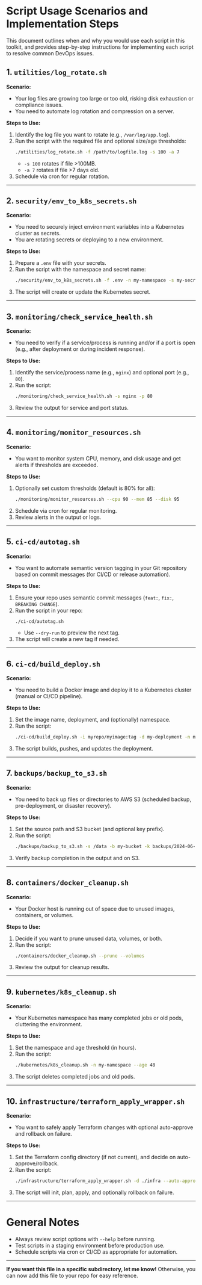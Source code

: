 # Script Usage Scenarios and Implementation Steps

This document outlines when and why you would use each script in this toolkit, and provides step-by-step instructions for implementing each script to resolve common DevOps issues.



## 1. `utilities/log_rotate.sh`
**Scenario:**
- Your log files are growing too large or too old, risking disk exhaustion or compliance issues.
- You need to automate log rotation and compression on a server.

**Steps to Use:**
1. Identify the log file you want to rotate (e.g., `/var/log/app.log`).
2. Run the script with the required file and optional size/age thresholds:
   ```bash
   ./utilities/log_rotate.sh -f /path/to/logfile.log -s 100 -a 7
   ```
   - `-s 100` rotates if file >100MB.
   - `-a 7` rotates if file >7 days old.
3. Schedule via cron for regular rotation.

---

## 2. `security/env_to_k8s_secrets.sh`
**Scenario:**
- You need to securely inject environment variables into a Kubernetes cluster as secrets.
- You are rotating secrets or deploying to a new environment.

**Steps to Use:**
1. Prepare a `.env` file with your secrets.
2. Run the script with the namespace and secret name:
   ```bash
   ./security/env_to_k8s_secrets.sh -f .env -n my-namespace -s my-secret
   ```
3. The script will create or update the Kubernetes secret.

---

## 3. `monitoring/check_service_health.sh`
**Scenario:**
- You need to verify if a service/process is running and/or if a port is open (e.g., after deployment or during incident response).

**Steps to Use:**
1. Identify the service/process name (e.g., `nginx`) and optional port (e.g., `80`).
2. Run the script:
   ```bash
   ./monitoring/check_service_health.sh -s nginx -p 80
   ```
3. Review the output for service and port status.

---

## 4. `monitoring/monitor_resources.sh`
**Scenario:**
- You want to monitor system CPU, memory, and disk usage and get alerts if thresholds are exceeded.

**Steps to Use:**
1. Optionally set custom thresholds (default is 80% for all):
   ```bash
   ./monitoring/monitor_resources.sh --cpu 90 --mem 85 --disk 95
   ```
2. Schedule via cron for regular monitoring.
3. Review alerts in the output or logs.

---

## 5. `ci-cd/autotag.sh`
**Scenario:**
- You want to automate semantic version tagging in your Git repository based on commit messages (for CI/CD or release automation).

**Steps to Use:**
1. Ensure your repo uses semantic commit messages (`feat:`, `fix:`, `BREAKING CHANGE`).
2. Run the script in your repo:
   ```bash
   ./ci-cd/autotag.sh
   ```
   - Use `--dry-run` to preview the next tag.
3. The script will create a new tag if needed.

---

## 6. `ci-cd/build_deploy.sh`
**Scenario:**
- You need to build a Docker image and deploy it to a Kubernetes cluster (manual or CI/CD pipeline).

**Steps to Use:**
1. Set the image name, deployment, and (optionally) namespace.
2. Run the script:
   ```bash
   ./ci-cd/build_deploy.sh -i myrepo/myimage:tag -d my-deployment -n my-namespace
   ```
3. The script builds, pushes, and updates the deployment.

---

## 7. `backups/backup_to_s3.sh`
**Scenario:**
- You need to back up files or directories to AWS S3 (scheduled backup, pre-deployment, or disaster recovery).

**Steps to Use:**
1. Set the source path and S3 bucket (and optional key prefix).
2. Run the script:
   ```bash
   ./backups/backup_to_s3.sh -s /data -b my-bucket -k backups/2024-06-01
   ```
3. Verify backup completion in the output and on S3.

---

## 8. `containers/docker_cleanup.sh`
**Scenario:**
- Your Docker host is running out of space due to unused images, containers, or volumes.

**Steps to Use:**
1. Decide if you want to prune unused data, volumes, or both.
2. Run the script:
   ```bash
   ./containers/docker_cleanup.sh --prune --volumes
   ```
3. Review the output for cleanup results.

---

## 9. `kubernetes/k8s_cleanup.sh`
**Scenario:**
- Your Kubernetes namespace has many completed jobs or old pods, cluttering the environment.

**Steps to Use:**
1. Set the namespace and age threshold (in hours).
2. Run the script:
   ```bash
   ./kubernetes/k8s_cleanup.sh -n my-namespace --age 48
   ```
3. The script deletes completed jobs and old pods.

---

## 10. `infrastructure/terraform_apply_wrapper.sh`
**Scenario:**
- You want to safely apply Terraform changes with optional auto-approve and rollback on failure.

**Steps to Use:**
1. Set the Terraform config directory (if not current), and decide on auto-approve/rollback.
2. Run the script:
   ```bash
   ./infrastructure/terraform_apply_wrapper.sh -d ./infra --auto-approve --rollback
   ```
3. The script will init, plan, apply, and optionally rollback on failure.

---

# General Notes
- Always review script options with `--help` before running.
- Test scripts in a staging environment before production use.
- Schedule scripts via cron or CI/CD as appropriate for automation.

---

**If you want this file in a specific subdirectory, let me know!** Otherwise, you can now add this file to your repo for easy reference.